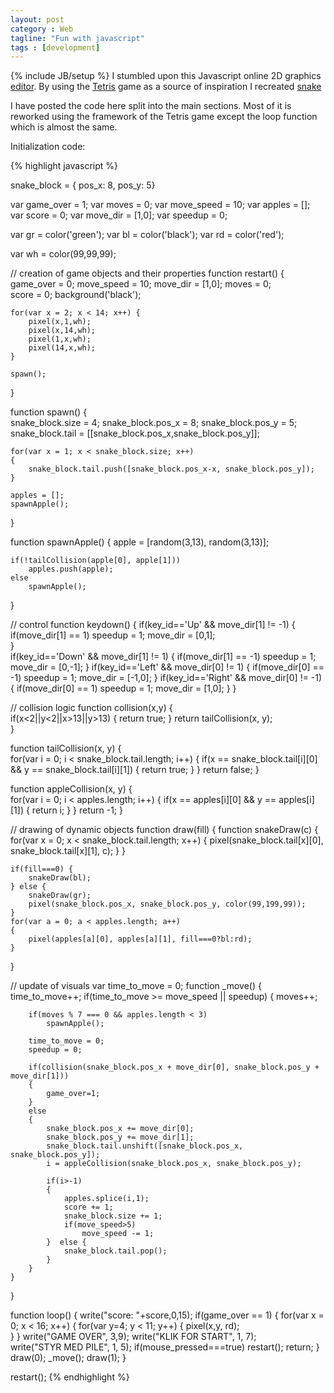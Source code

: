 ```yaml
---
layout: post
category : Web 
tagline: "Fun with javascript"
tags : [development]
---
```

{% include JB/setup %} 
I stumbled upon this Javascript online 2D graphics [editor](http://kvad.dk/). 
By using the [Tetris](http://kvad.dk/sketch/tetris) game as a source of inspiration I recreated [snake](http://kvad.dk/sketch/chrilyng/snake)

I have posted the code here split into the main sections.
Most of it is reworked using the framework of the Tetris game except the loop function which is almost the same.

Initialization code:

{% highlight javascript %}

snake_block = {
    pos_x: 8,
    pos_y: 5}
    
var game_over = 1;
var moves = 0;
var move_speed = 10;
var apples = [];
var score = 0;
var move_dir = [1,0];
var speedup = 0;

var gr = color('green');
var bl = color('black');
var rd = color('red');

var wh = color(99,99,99);

// creation of game objects and their properties
function restart()
{
    game_over = 0;
    move_speed = 10;
    move_dir = [1,0];
    moves = 0;    
    score = 0;
    background('black');
    

    for(var x = 2; x < 14; x++) {
        pixel(x,1,wh);
        pixel(x,14,wh);
        pixel(1,x,wh);
        pixel(14,x,wh);
    }
        
    spawn();
}

function spawn()
{    
    snake_block.size = 4;
    snake_block.pos_x = 8;
    snake_block.pos_y = 5;
    snake_block.tail = [[snake_block.pos_x,snake_block.pos_y]]; 
    
    for(var x = 1; x < snake_block.size; x++)
    {
        snake_block.tail.push([snake_block.pos_x-x, snake_block.pos_y]);
    }
    
    apples = [];
    spawnApple(); 
}

function spawnApple() 
{
    apple = [random(3,13), random(3,13)];
    
    if(!tailCollision(apple[0], apple[1]))
        apples.push(apple);
    else
        spawnApple();
}

// control
function keydown()
{
    if(key_id=='Up' && move_dir[1] != -1) {
        if(move_dir[1] == 1)
            speedup = 1;
        move_dir = [0,1];            
    }      
    if(key_id=='Down' && move_dir[1] != 1) {
        if(move_dir[1] == -1)
            speedup = 1;
        move_dir = [0,-1];
    }
    if(key_id=='Left' && move_dir[0] != 1) {
        if(move_dir[0] == -1)
            speedup = 1;
        move_dir = [-1,0];
    }
    if(key_id=='Right' && move_dir[0] != -1) {
        if(move_dir[0] == 1)
            speedup = 1;
        move_dir = [1,0];
    }
}

// collision logic
function collision(x,y)
{    
    if(x<2||y<2||x>13||y>13)
    {
        return true;
    }
    return tailCollision(x, y);    
}


function tailCollision(x, y) 
{    
    for(var i = 0; i < snake_block.tail.length; i++)
    {
        if(x == snake_block.tail[i][0] && 
            y == snake_block.tail[i][1]) 
        {
            return true;
        }
    }
    return false;
}

function appleCollision(x, y) 
{    
    for(var i = 0; i < apples.length; i++)
    {
        if(x == apples[i][0] && 
            y == apples[i][1]) 
        {
            return i;
        }
    }
    return -1;
}

// drawing of dynamic objects
function draw(fill)
{
    function snakeDraw(c) {
        for(var x = 0; x < snake_block.tail.length; x++)
        {
            pixel(snake_block.tail[x][0], snake_block.tail[x][1], c);
        }
    }
    
    if(fill===0) {
        snakeDraw(bl);
    } else {
        snakeDraw(gr);        
        pixel(snake_block.pos_x, snake_block.pos_y, color(99,199,99));
    }
    for(var a = 0; a < apples.length; a++)
    {
        pixel(apples[a][0], apples[a][1], fill===0?bl:rd);
    }
}

// update of visuals
var time_to_move = 0;
function _move()
{
    time_to_move++;
    if(time_to_move >= move_speed || speedup) {
        moves++;
        
        if(moves % 7 === 0 && apples.length < 3)
            spawnApple();
        
        time_to_move = 0;
        speedup = 0;
            
        if(collision(snake_block.pos_x + move_dir[0], snake_block.pos_y + move_dir[1]))
        {
            game_over=1;
        }
        else 
        {            
            snake_block.pos_x += move_dir[0];
            snake_block.pos_y += move_dir[1]; 
            snake_block.tail.unshift([snake_block.pos_x, snake_block.pos_y]);
            i = appleCollision(snake_block.pos_x, snake_block.pos_y);
        
            if(i>-1)
            {
                apples.splice(i,1); 
                score += 1;
                snake_block.size += 1;               
                if(move_speed>5)
                    move_speed -= 1;
            }  else {            
                snake_block.tail.pop();
            }  
        }
    } 
}

function loop()
{
    write("score: "+score,0,15);
    if(game_over == 1) {
        for(var x = 0; x < 16; x++) {
            for(var y=4; y < 11; y++) {
                pixel(x,y, rd);            
            }
        }
        write("GAME  OVER", 3,9);
        write("KLIK FOR START", 1, 7);        
        write("STYR MED PILE", 1, 5);
        if(mouse_pressed===true)
            restart();
        return;
    }
    draw(0);
    _move();
    draw(1);
}

restart();
{% endhighlight %}
